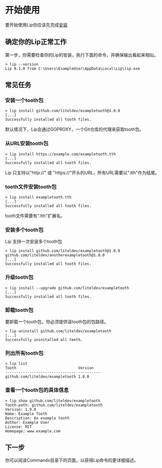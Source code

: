 # 开始使用

要开始使用Lip你应该先完成[安装](installation.md)

## 确定你的Lip正常工作

第一步，你需要检查你的Lip的安装，执行下面的命令，并确保输出看起来相似。

```shell
> lip --version
Lip 0.1.0 from C:\Users\ExampleUser\AppData\Local\Lip\lip.exe
```

## 常见任务

### 安装一个tooth包

```shell
> lip install github.com/liteldev/exampletooth@1.0.0
[...]
Successfully installed all tooth files.
```

默认情况下，Lip会通过GOPROXY，一个Git仓库的代理来获取tooth包。

### 从URL安装tooth包

```shell
> lip install https://example.com/exampletooth.tth
[...]
Successfully installed all tooth files.
```

Lip 只支持以"http://" 或 "https://"开头的URL，所有URL需要以".tth"作为结尾。

### tooth文件安装tooth包

```shell
> lip install exampletooth.tth
[...]
Successfully installed all tooth files.
```

tooth文件需要有".tth"扩展名。

### 安装多个tooth包

Lip 支持一次安装多个tooth包

```shell
> lip install github.com/liteldev/exampletooth@1.0.0 github.com/liteldev/anotherexampletooth@1.0.0
[...]
Successfully installed all tooth files.
```

### 升级tooth包

```shell
> lip install --upgrade github.com/liteldev/exampletooth
[...]
Successfully installed all tooth files.
```

### 卸载tooth包

要卸载一个tooth包，你必须提供该tooth包的包路径。

```shell
> lip uninstall github.com/liteldev/exampletooth
[...]
Successfully uninstalled all teeth.
```

### 列出所有tooth包

```shell
> lip list
Tooth                            Version
-------------------------------- ----------
github.com/liteldev/exampletooth 1.0.0
```

### 查看一个tooth包的具体信息

```shell
> lip show github.com/liteldev/exampletooth
Tooth-path: github.com/liteldev/exampletooth
Version: 1.0.0
Name: Example Tooth
Description: An example tooth
Author: Example User
License: MIT
Homepage: www.example.com
```

## 下一步

你可以阅读Commands目录下的页面，以获得Lip命令的更详细描述。